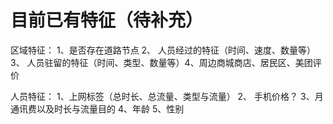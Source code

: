 # 目前已有特征（待补充）

区域特征： 1、是否存在道路节点 2、 人员经过的特征（时间、速度、数量等） 3、 人员驻留的特征（时间、类型、数量等）4、周边商城商店、居民区、美团评价

人员特征： 1、上网标签（总时长、总流量、类型与流量） 2、 手机价格？ 3、月通讯费以及时长与流量目的 4、年龄 5、性别
